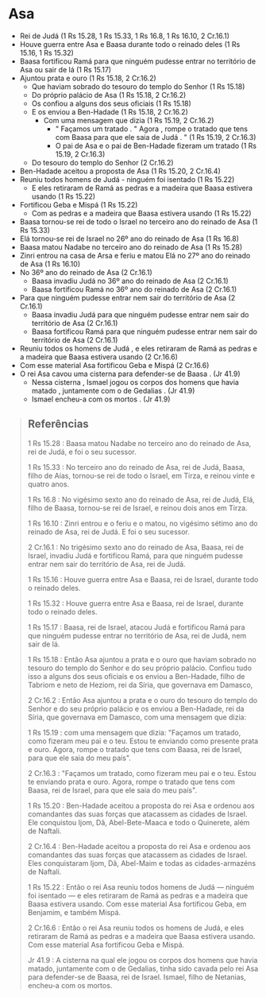 # Asa
- Rei de Judá (1 Rs 15.28, 1 Rs 15.33, 1 Rs 16.8, 1 Rs 16.10, 2 Cr.16.1)
- Houve guerra entre Asa e Baasa durante todo o reinado deles (1 Rs 15.16, 1 Rs 15.32)
- Baasa fortificou Ramá para que ninguém pudesse entrar no território de Asa ou sair de lá (1 Rs 15.17)
- Ajuntou prata e ouro (1 Rs 15.18, 2 Cr.16.2)
  - Que haviam sobrado do tesouro do templo do Senhor (1 Rs 15.18)
  - Do próprio palácio de Asa (1 Rs 15.18, 2 Cr.16.2)
  - Os confiou a alguns dos seus oficiais (1 Rs 15.18)
  - E os enviou a Ben-Hadade (1 Rs 15.18, 2 Cr.16.2)
    - Com uma mensagem que dizia (1 Rs 15.19, 2 Cr.16.2)
      - " Façamos um tratado . " Agora , rompe o tratado que tens com Baasa para que ele saia de Judá . " (1 Rs 15.19, 2 Cr.16.3)
      - O pai de Asa e o pai de Ben-Hadade fizeram um tratado (1 Rs 15.19, 2 Cr.16.3)
  - Do tesouro do templo do Senhor (2 Cr.16.2)
- Ben-Hadade aceitou a proposta de Asa (1 Rs 15.20, 2 Cr.16.4)
- Reuniu todos homens de Judá - ninguém foi isentado (1 Rs 15.22)
  - E eles retiraram de Ramá as pedras e a madeira que Baasa estivera usando (1 Rs 15.22)
- Fortificou Geba e Mispá (1 Rs 15.22)
  - Com as pedras e a madeira que Baasa estivera usando (1 Rs 15.22)
- Baasa tornou-se rei de todo o Israel no terceiro ano do reinado de Asa (1 Rs 15.33)
- Elá tornou-se rei de Israel no 26º ano do reinado de Asa (1 Rs 16.8)
- Baasa matou Nadabe no terceiro ano do reinado de Asa (1 Rs 15.28)
- Zinri entrou na casa de Arsa e feriu e matou Elá no 27º ano do reinado de Asa (1 Rs 16.10)
- No 36º ano do reinado de Asa (2 Cr.16.1)
  - Baasa invadiu Judá no 36º ano do reinado de Asa (2 Cr.16.1)
  - Baasa fortificou Ramá no 36º ano do reinado de Asa (2 Cr.16.1)
- Para que ninguém pudesse entrar nem sair do território de Asa (2 Cr.16.1)
  - Baasa invadiu Judá para que ninguém pudesse entrar nem sair do território de Asa (2 Cr.16.1)
  - Baasa fortificou Ramá para que ninguém pudesse entrar nem sair do território de Asa (2 Cr.16.1)
- Reuniu todos os homens de Judá , e eles retiraram de Ramá as pedras e a madeira que Baasa estivera usando (2 Cr.16.6)
- Com esse material Asa fortificou Geba e Mispá (2 Cr.16.6)
- O rei Asa cavou uma cisterna para defender-se de Baasa . (Jr 41.9)
  - Nessa cisterna , Ismael jogou os corpos dos homens que havia matado , juntamente com o de Gedalias . (Jr 41.9)
  - Ismael encheu-a com os mortos . (Jr 41.9)

> ## Referências
> 1 Rs 15.28 : Baasa matou Nadabe no terceiro ano do reinado de Asa, rei de Judá, e foi o seu sucessor.
>
> 1 Rs 15.33 : No terceiro ano do reinado de Asa, rei de Judá, Baasa, filho de Aías, tornou-se rei de todo o Israel, em Tirza, e reinou vinte e quatro anos.
>
> 1 Rs 16.8 : No vigésimo sexto ano do reinado de Asa, rei de Judá, Elá, filho de Baasa, tornou-se rei de Israel, e reinou dois anos em Tirza.
>
> 1 Rs 16.10 : Zinri entrou e o feriu e o matou, no vigésimo sétimo ano do reinado de Asa, rei de Judá. E foi o seu sucessor.
>
> 2 Cr.16.1 : No trigésimo sexto ano do reinado de Asa, Baasa, rei de Israel, invadiu Judá e fortificou Ramá, para que ninguém pudesse entrar nem sair do território de Asa, rei de Judá.
>
> 1 Rs 15.16 : Houve guerra entre Asa e Baasa, rei de Israel, durante todo o reinado deles.
>
> 1 Rs 15.32 : Houve guerra entre Asa e Baasa, rei de Israel, durante todo o reinado deles.
>
> 1 Rs 15.17 : Baasa, rei de Israel, atacou Judá e fortificou Ramá para que ninguém pudesse entrar no território de Asa, rei de Judá, nem sair de lá.
>
> 1 Rs 15.18 : Então Asa ajuntou a prata e o ouro que haviam sobrado no tesouro do templo do Senhor e do seu próprio palácio. Confiou tudo isso a alguns dos seus oficiais e os enviou a Ben-Hadade, filho de Tabriom e neto de Heziom, rei da Síria, que governava em Damasco,
>
> 2 Cr.16.2 : Então Asa ajuntou a prata e o ouro do tesouro do templo do Senhor e do seu próprio palácio e os enviou a Ben-Hadade, rei da Síria, que governava em Damasco, com uma mensagem que dizia:
>
> 1 Rs 15.19 : com uma mensagem que dizia: "Façamos um tratado, como fizeram meu pai e o teu. Estou te enviando como presente prata e ouro. Agora, rompe o tratado que tens com Baasa, rei de Israel, para que ele saia do meu país".
>
> 2 Cr.16.3 : "Façamos um tratado, como fizeram meu pai e o teu. Estou te enviando prata e ouro. Agora, rompe o tratado que tens com Baasa, rei de Israel, para que ele saia do meu país".
>
> 1 Rs 15.20 : Ben-Hadade aceitou a proposta do rei Asa e ordenou aos comandantes das suas forças que atacassem as cidades de Israel. Ele conquistou Ijom, Dã, Abel-Bete-Maaca e todo o Quinerete, além de Naftali.
>
> 2 Cr.16.4 : Ben-Hadade aceitou a proposta do rei Asa e ordenou aos comandantes das suas forças que atacassem as cidades de Israel. Eles conquistaram Ijom, Dã, Abel-Maim e todas as cidades-armazéns de Naftali.
>
> 1 Rs 15.22 : Então o rei Asa reuniu todos homens de Judá — ninguém foi isentado — e eles retiraram de Ramá as pedras e a madeira que Baasa estivera usando. Com esse material Asa fortificou Geba, em Benjamim, e também Mispá.
>
> 2 Cr.16.6 : Então o rei Asa reuniu todos os homens de Judá, e eles retiraram de Ramá as pedras e a madeira que Baasa estivera usando. Com esse material Asa fortificou Geba e Mispá.
>
> Jr 41.9 : A cisterna na qual ele jogou os corpos dos homens que havia matado, juntamente com o de Gedalias, tinha sido cavada pelo rei Asa para defender-se de Baasa, rei de Israel. Ismael, filho de Netanias, encheu-a com os mortos.
